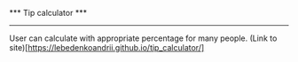 *** Tip calculator ***
___
User can calculate with appropriate percentage for many people.
(Link to site)[https://lebedenkoandrii.github.io/tip_calculator/]
